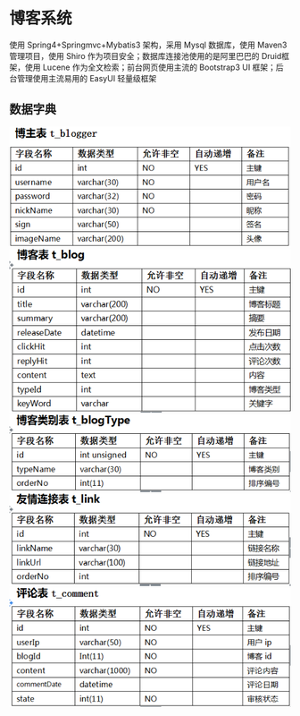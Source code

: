 # 博客系统
使用 Spring4+Springmvc+Mybatis3 架构，采用 Mysql 数据库，使用 Maven3 管理项目，使用 Shiro 作为项目安全；数据库连接池使用的是阿里巴巴的 Druid框  架，使用 Lucene 作为全文检索；前台网页使用主流的 Bootstrap3 UI 框架；后台管理使用主流易用的 EasyUI 轻量级框架<br>
## 数据字典
![](https://github.com/yuanxiaobo/Blog/raw/master/picture/1.png)<br>
![](https://github.com/yuanxiaobo/Blog/raw/master/picture/5.png)
![](https://github.com/yuanxiaobo/Blog/raw/master/picture/3.png)<br>
![](https://github.com/yuanxiaobo/Blog/raw/master/picture/2.png)
![](https://github.com/yuanxiaobo/Blog/raw/master/picture/4.png)<br>

